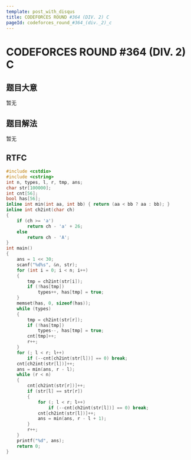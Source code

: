 ```yaml
---
template: post_with_disqus
title: CODEFORCES ROUND #364 (DIV. 2) C
pageId: codeforces_round_#364_(div._2)_c
---
```


# CODEFORCES ROUND #364 (DIV. 2) C
<span id="poem"></span><script>$(function(){$.ajax('/api/poem?rnd='+Date.now()+Math.random()).done(function(data){$('#poem').text(data);});});</script>
## 题目大意
暂无

## 题目解法
暂无

## RTFC

```cpp
#include <cstdio>
#include <cstring>
int n, types, l, r, tmp, ans;
char str[100000];
int cnt[56];
bool has[56];
inline int min(int aa, int bb) { return (aa < bb ? aa : bb); }
inline int ch2int(char ch)
{
    if (ch >= 'a')
        return ch - 'a' + 26;
    else
        return ch - 'A';
}
int main()
{
    ans = 1 << 30;
    scanf("%d%s", &n, str);
    for (int i = 0; i < n; i++)
    {
        tmp = ch2int(str[i]);
        if (!has[tmp])
            types++, has[tmp] = true;
    }
    memset(has, 0, sizeof(has));
    while (types)
    {
        tmp = ch2int(str[r]);
        if (!has[tmp])
            types--, has[tmp] = true;
        cnt[tmp]++;
        r++;
    }
    for (; l < r; l++)
        if (--cnt[ch2int(str[l])] == 0) break;
    cnt[ch2int(str[l])]++;
    ans = min(ans, r - l);
    while (r < n)
    {
        cnt[ch2int(str[r])]++;
        if (str[l] == str[r])
        {
            for (; l < r; l++)
                if (--cnt[ch2int(str[l])] == 0) break;
            cnt[ch2int(str[l])]++;
            ans = min(ans, r - l + 1);
        }
        r++;
    }
    printf("%d", ans);
    return 0;
}
```
<div id="__comment"></div>
